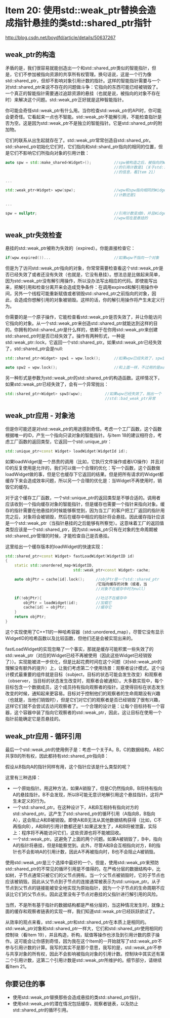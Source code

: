 # Item 20: 使用std::weak_ptr替换会造成指针悬挂的类std::shared_ptr指针

http://blog.csdn.net/boydfd/article/details/50637267

## weak_ptr的构造
矛盾的是，我们很容易就能创造出一个和std::shared_ptr类似的智能指针，但是，它们不参加被指向资源的共享所有权管理。换句话说，这是一个行为像std::shared_ptr，但却不影响对象引用计数的指针。这样的智能指针需要与一个对std::shared_ptr来说不存在的问题做斗争：它指向的东西可能已经被销毁了。一个真正的智能指针需要通过追踪资源的悬挂（也就是说，被指向的对象不存在时）来解决这个问题。std::weak_ptr正好就是这种智能指针。

你可能会奇怪std::weak_ptr有什么用。当你检查std::weak_ptr的API时，你可能会更奇怪。它看起来一点也不智能。std::weak_ptr不能解引用，不能检查指针是否为空。这是因为std::weak_ptr不是独立的智能指针。它是std::shared_ptr的附加物。

它们的联系从出生起就存在了。std::weak_ptr常常创造自std::shared_ptr。std::shared_ptr初始化它们时，它们指向和std::shard_ptr指向的相同的位置，但是它们不影响它们所指向对象的引用计数：
```cpp
auto spw = std::make_shared<Widget>();          //spw被构造之后，被指向的Widget
                                                //的引用计数是1（关于std::make_shared
                                                //的信息，看Item 21）

...

std::weak_ptr<Widget> wpw(spw);                 //wpw和spw指向相同的Widget，引用
                                                //计数还是1

...

spw = nullptr;                                  //引用计数变成0，并且Widget被销毁
                                                //wpw现在是悬挂的
```

## weak_ptr失效检查
悬挂的std::weak_ptr被称为失效的（expired）。你能直接检查它：

```cpp
if(wpw.expired())...                            //如果wpw不指向一个对象
```
但是为了访问std::weak_ptr指向的对象，你常常需要检查看这个std::weak_ptr是否已经失效了或者还没有失效（也就是，它没有悬挂）。想法总是比做起来简单，因为std::weak_ptr没有解引用操作，所以没办法写出相应的代码。即使能写出来，把解引用和检查分离开来会造成竞争条件：在调用expired和解引用操作中间，另外一个线程可能重新赋值或者销毁std::shared_ptr之前指向的对象，因此，会造成你想解引用的对象被销毁。这样的话，你的解引用操作将产生未定义行为。

你需要的是一个原子操作，它能检查看std::weak_ptr是否失效了，并让你能访问它指向的对象。从一个std::weak_ptr来创造std::shared_ptr就能达到这样的目的。你拥有的std::shared_ptr是什么样的，依赖于在你用std::weak_ptr来创建std::shared_ptr时是否已经失效了。操作有两种形式，一种是std::weak_ptr::lock，它返回一个std::shared_ptr。如果std::weak_ptr已经失效了，std::shared_ptr会是null:

```cpp
std::shared_ptr<Widget> spw1 = wpw.lock();      //如果wpw已经失效了，spw1是null

auto spw2 = wpw.lock();                         //和上面一样，不过用的是auto
```
另一种形式是参数为std::weak_ptr的std::shared_ptr的构造函数。这样情况下，如果std::weak_ptr已经失效了，会有一个异常抛出：

```cpp
std::shared_ptr<Widget> spw3(wpw);          //如果wpw已经失效了，抛出一个
                                            //std::bad_weak_ptr异常
```

## weak_ptr应用 - 对象池
但是你可能还是对std::weak_ptr的用途感到奇怪。考虑一个工厂函数，这个函数根据唯一的ID，产生一个指向只读对象的智能指针。与Item 18的建议相符合，考虑工厂函数的返回类型，它返回一个std::unique_ptr：

```cpp
std::unique_ptr<const Widget> loadWidget(WidgetId id);
```
如果loadWidget是一个昂贵的调用（比如，它执行文件操作或者I/O操作）并且对ID的反复使用是允许的，我们可以做一个合理的优化：写一个函数，这个函数做loadWidget做的事，但是它也缓存下它返回的结果。但是把所有请求的Widget都缓存下来会造成效率问题，所以另一个合理的优化是：当Widget不再使用时，销毁它的缓存。

对于这个缓存工厂函数，一个std::unique_ptr的返回类型是不够合适的。调用者应该收到一个指向缓存对象的智能指针，但是缓存也需要一个指针来指向对象。缓存的指针需要在他悬挂的时候能够察觉到，因为当工厂的客户把工厂返回的指针用完之后，对象将会被销毁，然后在缓存中相应的指针将会悬挂。因此缓存指针应该是一个std::weak_ptr（当指针悬挂的之后能够有所察觉）。这意味着工厂的返回值类型应该是一个std::shared_ptr，因为std::weak_ptr只有在对象的生命周期被std::shared_ptr管理的时候，才能检查自己是否悬挂。

这里给出一个缓存版本的loadWidget的快速实现：

```cpp
std::shared_ptr<const Widget> fastLoadWidget(WidgetID id)
{
    static std::unordered_map<WidgetID, 
                              std::weak_ptr<const Widget> cache;

    auto objPtr = cache[id].lock();     //objPtr是一个std::shared_ptr 
                                        /它指向缓存的对象（或者，当
                                        //对象不在缓存中时为null）

    if(!objPtr){                        //吐过不在缓存中
        objPtr = loadWidget(id);        //加载它
        cache[id] = objPtr;             //缓存它
    }
    return objPtr;
}
```
这个实现使用了C++11的一种哈希容器（std::unordered_map），尽管它没有显示WidgetID的哈希函数以及比较函数，但他们还是会被实现出来的。

fastLoadWidget的实现忽略了一个事实，那就是缓存可能积累一些失效了的std::weak_ptr（对应的Widget已经不再被使用（因此这些Widget已经销毁了））。实现能被进一步优化，但是比起花费时间在这个问题（对std::weak_ptr的理解没有额外的提升）上，让我们考虑第二个使用场景：观察者设计模式。这个设计模式最重要的组件就是目标（subject，目标的状态可能会发生改变）和观察者（observer，当目标的状态发生改变时，观察者会被通知）。大多数实现中，每个目标包含一个数据成员，这个成员持有指向观察者的指针。这使得目标在状态发生改变的时候，通知起来更容易。目标对于控制他们的观察者的生命周期没有兴趣（也就是，当他们销毁时），但是它们对它们的观察者是否已经销毁了很有兴趣，这样它们就不会尝试去访问观察者了。一个合理的设计是：让每个目标持有一个容器，这个容器中装了指向它观察者的std::weak_ptr，因此，这让目标在使用一个指针前能确定它是否悬挂的。


## weak_ptr应用 - 循环引用
最后一个std::weak_ptr的使用例子是：考虑一个关于A，B，C的数据结构，A和C共享B的所有权，因此都持有std::shared_ptr指向B：

假设从B指向A的指针同样有用，这个指针应该是什么类型的呢？

这里有三种选择：
- 一个原始指针。用这种方法，如果A销毁了，但是C仍然指向B，B将持有指向A的悬挂指针。B不会发现，所以B可能无意识地解引用这个悬挂指针。这将产生未定义的行为。
- 一个std::shared_ptr。在这种设计下，A和B互相持有指向对方的std::shared_ptr。这产生了std::shared_ptr的循环引用（A指向B，B指向A），这会阻止A和B被销毁。即使A和B无法从其他数据结构获得（比如，C不再指向B），A和B的引用计数都还是1.如果这发生了，A和B将被泄露，实际上：程序将不再能访问它们，这些资源也将不能被回收。
- 一个std::weak_ptr。这避免了上面的两个问题。如果A被销毁了，B中，指向A的指针将悬挂，但是B能察觉到。此外，尽管A和B会互相指向对方，B的指针也不会影响A的引用计数，因此A不再被指向时，B也不会阻止A被销毁。

使用std::weak_ptr是三个选择中最好的一个。但是，使用std::weak_ptr来预防std::shared_ptr的不常见的循环引用是不值得的。在严格分层的数据结构中，比如树，子节点通常只被它们的父节点拥有。当一个父节点被销毁时，它的子节点也应该被销毁。因此从父节点到子节点的连接通常被表示为std::unique_ptr。从子节点到父节点的链接能被安全地实现为原始指针，因为一个子节点的生命周期不应该比它们的父节点长。因此这里没有子节点对悬挂的父指针进行解引用的风险。

当然，不是所有基于指针的数据结构都是严格分层的，当这种情况发生时，就像上面的缓存和观察者链表的实现一样，我们知道std::weak_ptr已经跃跃欲试了。

从效率的观点来看，std::weak_ptr和std::shared_ptr在本质上是相同的。std::weak_ptr对象和std::shared_ptr一样大，它们和std::shared_ptr使用相同的控制块（看Item 19），并且构造，析构，赋值等操作也涉及到引用计数的原子操作。这可能会让你感到奇怪，因为我在这个Item的一开始就写了std::weak_ptr不参与引用计数的计算。我写的其实不是那个意思，我写的是，std::weak_ptr不参与共享对象的所有权，因此不会影响被指向对象的引用计数。控制块中其实还有第二个引用计数，这第二个引用计数是std::weak_ptr所维护的。细节部分，请继续看Item 21。

## 你要记住的事
- 使用std::weak_ptr替换那些会造成悬挂的类std::shared_ptr指针。
- 使用std::weak_ptr的潜在情况包括缓存，观察者链表，以及防止std::shared_ptr的循环引用。
